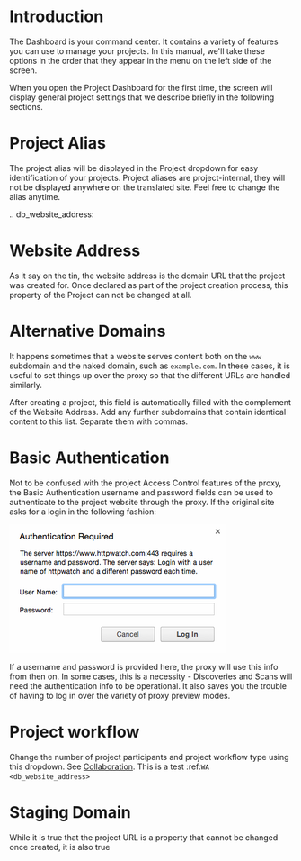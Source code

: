 # Introduction

The Dashboard is your command center. It contains a variety of features you can use to manage your projects. In this manual, we'll take these options in the order that they appear in the menu on the left side of the screen.

When you open the Project Dashboard for the first time, the screen will display general project settings that we describe briefly in the following sections.

# Project Alias

The project alias will be displayed in the Project dropdown for easy identification of your projects. Project aliases are project-internal, they will not be displayed anywhere on the translated site. Feel free to change the alias anytime.

.. db_website_address:
# Website Address

As it say on the tin, the website address is the domain URL that the project was created for. Once declared as part of the project creation process, this property of the Project can not be changed at all.

# Alternative Domains

It happens sometimes that a website serves content both on the `www` subdomain and the naked domain, such as `example.com`. In these cases, it is useful to set things up over the proxy so that the different URLs are handled similarly.

After creating a project, this field is automatically filled with the complement of the Website Address. Add any further subdomains that contain identical content to this list. Separate them with commas.

# Basic Authentication

Not to be confused with the project Access Control features of the proxy, the Basic Authentication username and password fields can be used to authenticate to the project website through the proxy. If the original site asks for a login in the following fashion: 

![Basic Authentication](/img/basic-authentication.png)

If a username and password is provided here, the proxy will use this info from then on. In some cases, this is a necessity - Discoveries and Scans will need the authentication info to be operational. It also saves you the trouble of having to log in over the variety of proxy preview modes.

# Project workflow

Change the number of project participants and project workflow type using this dropdown. See [Collaboration](/workbench/workflow/workflow.html). This is a test :ref:`WA <db_website_address>`

# Staging Domain 

While it is true that the project URL is a property that cannot be changed once created, it is also true
